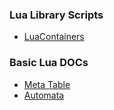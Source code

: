 ### Lua Library Scripts

- [LuaContainers](LuaContainer.lua)

### Basic Lua DOCs

- [Meta Table](https://github.com/CharmStrange/Study/issues/10)
- [Automata](https://github.com/CharmStrange/Study/blob/%EC%BB%B4%ED%93%A8%ED%84%B0_%EA%B3%BC%ED%95%99/CS/Automata/README.md)
